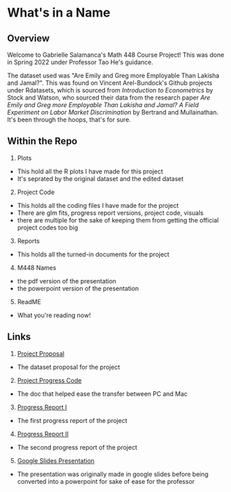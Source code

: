 # What's in a Name
## Overview

Welcome to Gabrielle Salamanca's Math 448 Course Project! This was done in Spring 2022 under Professor Tao He's guidance. 

The dataset used was "Are Emily and Greg more Employable Than Lakisha and Jamal?". This was found on Vincent Arel-Bundock's Github projects under Rdatasets, which is sourced from *Introduction to Econometrics* by Stock and Watson, who sourced their data from the research paper *Are Emily and Greg more Employable Than Lakisha and Jamal? A Field Experiment on Labor Market Discrimination* by Bertrand and Mullainathan. It's been through the hoops, that's for sure.

## Within the Repo
1. Plots
- This hold all the R plots I have made for this project
- It's seprated by the original dataset and the edited dataset
2. Project Code
- This holds all the coding files I have made for the project
- There are glm fits, progress report versions, project code, visuals
- there are multiple for the sake of keeping them from getting the official project codes too big
3. Reports
- This holds all the turned-in documents for the project
4. M448 Names
- the pdf version of the presentation
- the powerpoint version of the presentation
5. ReadME
- What you're reading now!
## Links
1. [Project Proposal](https://docs.google.com/document/d/1EciMHRtWm5iLGEp6GVzHGoNIaUcJBZAaQ9BtJOGWnxU/edit?usp=sharing)
- The dataset proposal for the project
2. [Project Progress Code](https://docs.google.com/document/d/1MWa43VIAFPOCc9NOzr-HCpnUFApyA0oUT4WcTFehBNQ/edit?usp=sharing)
- The doc that helped ease the transfer between PC and Mac
3. [Progress Report I](https://docs.google.com/document/d/1JQK-2p9go42eqfPJhJEsHwvu_T_HlV9EAeTf1u5gCSs/edit?usp=sharing)
- The first progress report of the project
4. [Progress Report II](https://docs.google.com/document/d/108M0wLdQiOF7K5FFVj-S00tUYHWcNk2hG2XqdWcOViA/edit?usp=sharing)
- The second progress report of the project
5. [Google Slides Presentation](https://docs.google.com/presentation/d/16DxqbRHsyeIE89nNYmpqJasW6NoCpZBYPX7kiCMIZeY/edit?usp=sharing) 
- The presentation was originally made in google slides before being converted into a powerpoint for sake of ease for the professor
